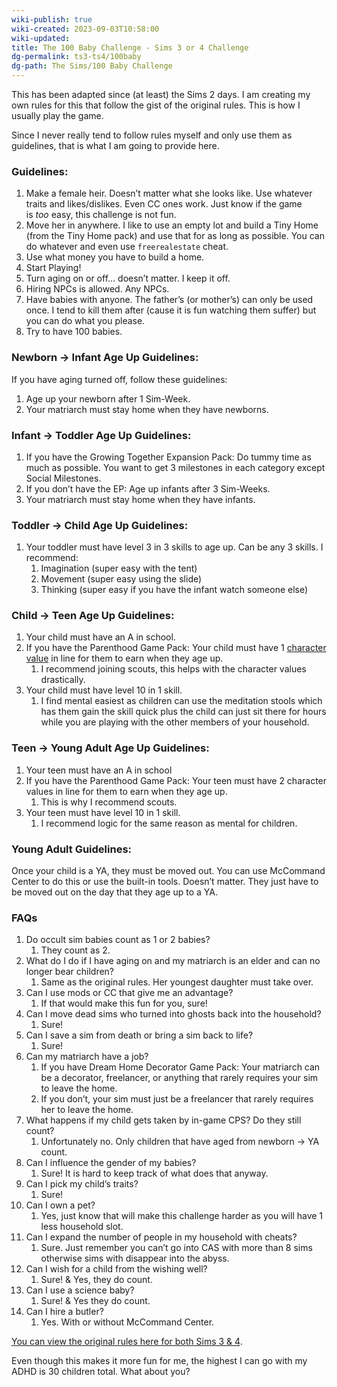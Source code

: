 ```yaml
---
wiki-publish: true
wiki-created: 2023-09-03T10:58:00
wiki-updated: 
title: The 100 Baby Challenge - Sims 3 or 4 Challenge
dg-permalink: ts3-ts4/100baby
dg-path: The Sims/100 Baby Challenge
---
```

This has been adapted since (at least) the Sims 2 days. I am creating my own rules for this that follow the gist of the original rules. This is how I usually play the game.

Since I never really tend to follow rules myself and only use them as guidelines, that is what I am going to provide here.

### Guidelines:
1. Make a female heir. Doesn’t matter what she looks like. Use whatever traits and likes/dislikes. Even CC ones work. Just know if the game is _too_ easy, this challenge is not fun.
2. Move her in anywhere. I like to use an empty lot and build a Tiny Home (from the Tiny Home pack) and use that for as long as possible. You can do whatever and even use `freerealestate` cheat.
3. Use what money you have to build a home.
4. Start Playing!
5. Turn aging on or off… doesn’t matter. I keep it off.
6. Hiring NPCs is allowed. Any NPCs.
7. Have babies with anyone. The father’s (or mother’s) can only be used once. I tend to kill them after (cause it is fun watching them suffer) but you can do what you please.
8. Try to have 100 babies.

### Newborn -> Infant Age Up Guidelines:

If you have aging turned off, follow these guidelines:

1. Age up your newborn after 1 Sim-Week.
2. Your matriarch must stay home when they have newborns.

### Infant -> Toddler Age Up Guidelines:
1. If you have the Growing Together Expansion Pack: Do tummy time as much as possible. You want to get 3 milestones in each category except Social Milestones.
2. If you don’t have the EP: Age up infants after 3 Sim-Weeks.
3. Your matriarch must stay home when they have infants.

### Toddler -> Child Age Up Guidelines:

1. Your toddler must have level 3 in 3 skills to age up. Can be any 3 skills. I recommend:
    1. Imagination (super easy with the tent)
    2. Movement (super easy using the slide)
    3. Thinking (super easy if you have the infant watch someone else)

### Child -> Teen Age Up Guidelines:

1. Your child must have an A in school.
2. If you have the Parenthood Game Pack: Your child must have 1 [character value](https://www.carls-sims-4-guide.com/gamepacks/parenthood/values.php) in line for them to earn when they age up.
    1. I recommend joining scouts, this helps with the character values drastically.
3. Your child must have level 10 in 1 skill.
    1. I find mental easiest as children can use the meditation stools which has them gain the skill quick plus the child can just sit there for hours while you are playing with the other members of your household.

### Teen -> Young Adult Age Up Guidelines:

1. Your teen must have an A in school
2. If you have the Parenthood Game Pack: Your teen must have 2 character values in line for them to earn when they age up.
    1. This is why I recommend scouts.
3. Your teen must have level 10 in 1 skill.
    1. I recommend logic for the same reason as mental for children.

### Young Adult Guidelines:

Once your child is a YA, they must be moved out. You can use McCommand Center to do this or use the built-in tools. Doesn’t matter. They just have to be moved out on the day that they age up to a YA.

### FAQs

1. Do occult sim babies count as 1 or 2 babies?
    1. They count as 2.
2. What do I do if I have aging on and my matriarch is an elder and can no longer bear children?
    1. Same as the original rules. Her youngest daughter must take over.
3. Can I use mods or CC that give me an advantage?
    1. If that would make this fun for you, sure!
4. Can I move dead sims who turned into ghosts back into the household?
    1. Sure!
5. Can I save a sim from death or bring a sim back to life?
    1. Sure!
6. Can my matriarch have a job?
    1. If you have Dream Home Decorator Game Pack: Your matriarch can be a decorator, freelancer, or anything that rarely requires your sim to leave the home.
    2. If you don’t, your sim must just be a freelancer that rarely requires her to leave the home.
7. What happens if my child gets taken by in-game CPS? Do they still count?
    1. Unfortunately no. Only children that have aged from newborn -> YA count.
8. Can I influence the gender of my babies?
    1. Sure! It is hard to keep track of what does that anyway.
9. Can I pick my child’s traits?
    1. Sure!
10. Can I own a pet?
    1. Yes, just know that will make this challenge harder as you will have 1 less household slot.
11. Can I expand the number of people in my household with cheats?
    1. Sure. Just remember you can’t go into CAS with more than 8 sims otherwise sims with disappear into the abyss.
12. Can I wish for a child from the wishing well?
    1. Sure! & Yes, they do count.
13. Can I use a science baby?
    1. Sure! & Yes they do count.
14. Can I hire a butler?
    1. Yes. With or without McCommand Center.

[You can view the original rules here for both Sims 3 & 4](https://kelseydangerous.fandom.com/wiki/100_Baby_Challenge_Rules).

Even though this makes it more fun for me, the highest I can go with my ADHD is 30 children total. What about you?
